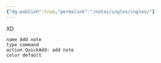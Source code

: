 ```yaml
---
{"dg-publish":true,"permalink":"/notas/ingles/ingles/"}
---
```


XD


```button
name Add note
type command
action QuickAdd: add note
color default
```
